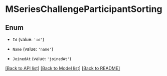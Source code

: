 # MSeriesChallengeParticipantSorting

## Enum


* `Id` (value: `'id'`)

* `Name` (value: `'name'`)

* `JoinedAt` (value: `'joinedAt'`)


[[Back to API list]](../README.md#documentation-for-api-endpoints) [[Back to Model list]](../README.md#documentation-for-models) [[Back to README]](../README.md)
